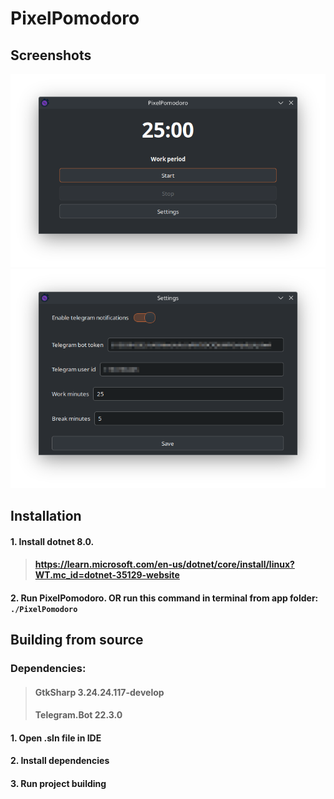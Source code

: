 # PixelPomodoro

## Screenshots
![img.png](img.png)
![img_1.png](img_1.png)

## Installation
#### 1. Install dotnet 8.0.
> #### https://learn.microsoft.com/en-us/dotnet/core/install/linux?WT.mc_id=dotnet-35129-website
#### 2. Run PixelPomodoro. OR run this command in terminal from app folder: <code>./PixelPomodoro</code>

## Building from source
### Dependencies:
> #### GtkSharp  3.24.24.117-develop
> #### Telegram.Bot 22.3.0

#### 1. Open .sln file in IDE
#### 2. Install dependencies
#### 3. Run project building